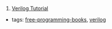 1. [Verilog Tutorial](http://www.asic-world.com/verilog/veritut.html)
  * tags: [free-programming-books](tags/free-programming-books.md), [verilog](tags/verilog.md)
